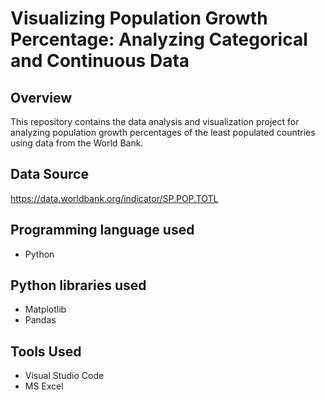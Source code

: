# Visualizing Population Growth Percentage: Analyzing Categorical and Continuous Data

## Overview

This repository contains the data analysis and visualization project for analyzing population growth percentages of the least populated countries using data from the World Bank.

## Data Source

https://data.worldbank.org/indicator/SP.POP.TOTL

## Programming language used

- Python

## Python libraries used

- Matplotlib
- Pandas

## Tools Used

- Visual Studio Code
- MS Excel 

